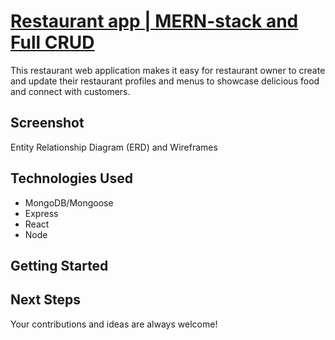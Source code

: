 # [Restaurant app | MERN-stack and Full CRUD](https://rainbow-hotteok-68b1d6.netlify.app/home/)
This restaurant web application makes it easy for restaurant owner to create and update their restaurant profiles and menus to showcase delicious food and connect with customers.

## Screenshot
Entity Relationship Diagram (ERD) and Wireframes

## Technologies Used
- MongoDB/Mongoose
- Express
- React
- Node

## Getting Started

## Next Steps

Your contributions and ideas are always welcome!
